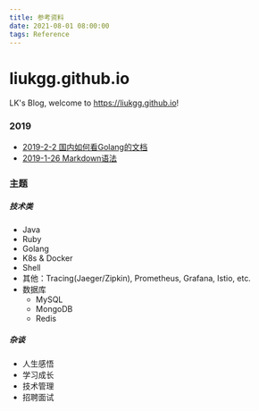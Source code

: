 ```yaml
---
title: 参考资料
date: 2021-08-01 08:00:00
tags: Reference
---
```


# liukgg.github.io
LK's Blog, welcome to https://liukgg.github.io!

### 2019
- [2019-2-2 国内如何看Golang的文档](https://github.com/liukgg/liukgg.github.io/blob/master/golang/godoc-in-China.md)
- [2019-1-26 Markdown语法](https://guides.github.com/features/mastering-markdown/)

### 主题
##### 技术类
- Java
- Ruby
- Golang
- K8s & Docker
- Shell
- 其他：Tracing(Jaeger/Zipkin), Prometheus, Grafana, Istio, etc.
- 数据库
    * MySQL
    * MongoDB
    * Redis

##### 杂谈
- 人生感悟
- 学习成长
- 技术管理
- 招聘面试